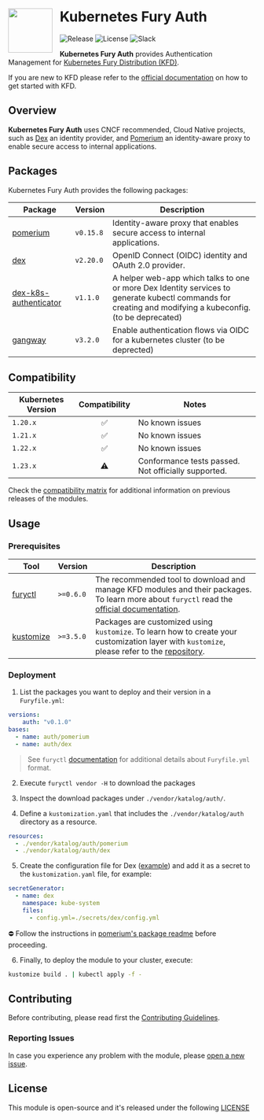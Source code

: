 <!-- markdownlint-disable MD033 -->
<h1>
    <img src="https://github.com/sighupio/fury-distribution/blob/master/docs/assets/fury-epta-white.png?raw=true" align="left" width="90" style="margin-right: 15px"/>
    Kubernetes Fury Auth
</h1>
<!-- markdownlint-enable MD033 -->

![Release](https://img.shields.io/github/v/release/sighupio/fury-kubernetes-auth?label=Latest%20Release)
![License](https://img.shields.io/github/license/sighupio/fury-kubernetes-auth?label=License)
![Slack](https://img.shields.io/badge/slack-@kubernetes/fury-yellow.svg?logo=slack&label=Slack)

<!-- <KFD-DOCS> -->
**Kubernetes Fury Auth** provides Authentication Management for [Kubernetes Fury Distribution (KFD)][kfd-repo].

If you are new to KFD please refer to the [official documentation][kfd-docs] on how to get started with KFD.

## Overview

**Kubernetes Fury Auth** uses CNCF recommended, Cloud Native projects, such as [Dex][dex-repo] an identity provider, and [Pomerium][pomerium-repo] an identity-aware proxy to enable secure access to internal applications.

## Packages

Kubernetes Fury Auth provides the following packages:

| Package                                                | Version   | Description                                                                                                                                                |
| ------------------------------------------------------ | --------- | ---------------------------------------------------------------------------------------------------------------------------------------------------------- |
| [pomerium](katalog/pomerium)                           | `v0.15.8` | Identity-aware proxy that enables secure access to internal applications.                                                                                  |
| [dex](katalog/dex)                                     | `v2.20.0` | OpenID Connect (OIDC) identity and OAuth 2.0 provider.                                                                                                     |
| [dex-k8s-authenticator](katalog/dex-k8s-authenticator) | `v1.1.0`  | A helper web-app which talks to one or more Dex Identity services to generate kubectl commands for creating and modifying a kubeconfig. (to be deprecated) |
| [gangway](katalog/gangway)                             | `v3.2.0`  | Enable authentication flows via OIDC for a kubernetes cluster  (to be deprected)                                                                           |

## Compatibility

| Kubernetes Version |   Compatibility    | Notes                                               |
| ------------------ | :----------------: | --------------------------------------------------- |
| `1.20.x`           | :white_check_mark: | No known issues                                     |
| `1.21.x`           | :white_check_mark: | No known issues                                     |
| `1.22.x`           | :white_check_mark: | No known issues                                     |
| `1.23.x`           |     :warning:      | Conformance tests passed. Not officially supported. |

Check the [compatibility matrix][compatibility-matrix] for additional information on previous releases of the modules.

## Usage

### Prerequisites

| Tool                        | Version   | Description                                                                                                                                                    |
| --------------------------- | --------- | -------------------------------------------------------------------------------------------------------------------------------------------------------------- |
| [furyctl][furyctl-repo]     | `>=0.6.0` | The recommended tool to download and manage KFD modules and their packages. To learn more about `furyctl` read the [official documentation][furyctl-repo].     |
| [kustomize][kustomize-repo] | `>=3.5.0` | Packages are customized using `kustomize`. To learn how to create your customization layer with `kustomize`, please refer to the [repository][kustomize-repo]. |

### Deployment

1. List the packages you want to deploy and their version in a `Furyfile.yml`:

```yaml
versions:
    auth: "v0.1.0"
bases:
  - name: auth/pomerium
  - name: auth/dex
```

> See `furyctl` [documentation][furyctl-repo] for additional details about `Furyfile.yml` format.

2. Execute `furyctl vendor -H` to download the packages

3. Inspect the download packages under `./vendor/katalog/auth/`.

4. Define a `kustomization.yaml` that includes the `./vendor/katalog/auth` directory as a resource.

```yaml
resources:
  - ./vendor/katalog/auth/pomerium
  - ./vendor/katalog/auth/dex
```

5. Create the configuration file for Dex ([example](katalog/dex/config.yml)) and add it as a secret to the `kustomization.yaml` file, for example:

```yaml
secretGenerator:
  - name: dex
    namespace: kube-system
    files:
      - config.yml=./secrets/dex/config.yml
```

⛔️ Follow the instructions in [pomerium's package readme](katalog/pomerium/README.md) before proceeding.

6. Finally, to deploy the module to your cluster, execute:

```bash
kustomize build . | kubectl apply -f -
```

<!-- Links -->
[furyctl-repo]: https://github.com/sighupio/furyctl
[sighup-page]: https://sighup.io
[kfd-repo]: https://github.com/sighupio/fury-distribution
[kustomize-repo]: https://github.com/kubernetes-sigs/kustomize
[kfd-docs]: https://docs.kubernetesfury.com/docs/distribution/
[compatibility-matrix]: https://github.com/sighupio/fury-kubernetes-auth/blob/master/docs/COMPATIBILITY_MATRIX.md
[pomerium-repo]: https://github.com/pomerium/pomerium
[dex-repo]: https://github.com/dexidp/dex
<!-- </KFD-DOCS> -->

<!-- <FOOTER> -->
## Contributing

Before contributing, please read first the [Contributing Guidelines](docs/CONTRIBUTING.md).

### Reporting Issues

In case you experience any problem with the module, please [open a new issue](https://github.com/sighupio/fury-kubernetes-auth/issues/new/choose).

## License

This module is open-source and it's released under the following [LICENSE](LICENSE)
<!-- </FOOTER> -->
